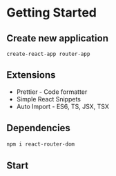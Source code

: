 # Getting Started

## Create new application

```
create-react-app router-app
```

## Extensions

- Prettier - Code formatter
- Simple React Snippets
- Auto Import - ES6, TS, JSX, TSX

## Dependencies

```bash
npm i react-router-dom
```

## Start 

